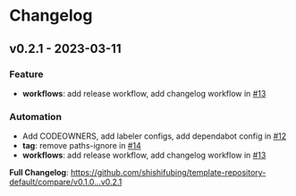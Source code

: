 # Changelog

## v0.2.1 - 2023-03-11

### Feature

- **workflows**: add release workflow, add changelog workflow in [#13](https://github.com/shishifubing/template-repository-default/pull/13)

### Automation

- Add CODEOWNERS, add labeler configs, add dependabot config in [#12](https://github.com/shishifubing/template-repository-default/pull/12)
- **tag**: remove paths-ignore in [#14](https://github.com/shishifubing/template-repository-default/pull/14)
- **workflows**: add release workflow, add changelog workflow in [#13](https://github.com/shishifubing/template-repository-default/pull/13)

**Full Changelog**: https://github.com/shishifubing/template-repository-default/compare/v0.1.0...v0.2.1
